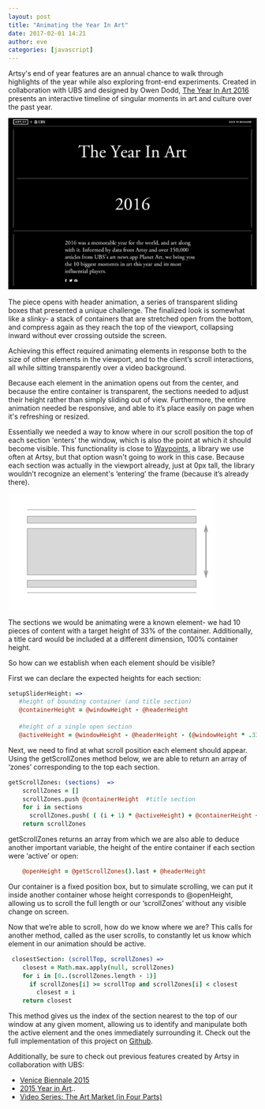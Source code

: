 ```yaml
---
layout: post
title: "Animating the Year In Art"
date: 2017-02-01 14:21
author: eve
categories: [javascript]
---
```


Artsy's end of year features are an annual chance to walk through highlights of the year while also exploring front-end experiments. Created in collaboration with UBS and designed by Owen Dodd, [The Year In Art 2016](http://artsy.net/year-in-art-2016) presents an interactive timeline of singular moments in art and culture over the past year.

![2017 Year In Art Animation Sample](/images/2017-02-01-year-in-art/blog-eoy-headeranimation.gif)

The piece opens with header animation, a series of transparent sliding boxes that presented a unique challenge. The finalized look is somewhat like a slinky- a stack of containers that are stretched open from the bottom, and compress again as they reach the top of the viewport, collapsing inward without ever crossing outside the screen.

Achieving this effect required animating elements in response both to the size of other elements in the viewport, and to the client’s scroll interactions, all while sitting transparently over a video background.

<!-- more -->

Because each element in the animation opens out from the center, and because the entire container is transparent, the sections needed to adjust their height rather than simply sliding out of view. Furthermore, the entire animation needed be responsive, and able to it’s place easily on page when it's refreshing or resized.

Essentially we needed a way to know where in our scroll position the top of each section 'enters' the window, which is also the point at which it should become visible. This functionality is close to [Waypoints](https://github.com/imakewebthings/waypoints), a library we use often at Artsy, but that option wasn't going to work in this case. Because each section was actually in the viewport already, just at 0px tall, the library wouldn’t recognize an element's ‘entering’ the frame (because it’s already there).

![DOM Element Diagram](/images/2017-02-01-year-in-art/blog-eoy-diagram.png)

The sections we would be animating were a known element- we had 10 pieces of content with a target height of 33% of the container. Additionally, a title card would be included at a different dimension, 100% container height.

So how can we establish when each element should be visible?

First we can declare the expected heights for each section:

```coffeescript
setupSliderHeight: =>
   #height of bounding container (and title section)
   @containerHeight = @windowHeight - @headerHeight

   #height of a single open section
   @activeHeight = @windowHeight - @headerHeight - (@windowHeight * .33)
```

Next, we need to find at what scroll position each element should appear. Using the getScrollZones method below, we are able to return an array of ‘zones’ corresponding to the top each section.

```coffeescript
getScrollZones: (sections)  =>
    scrollZones = []
    scrollZones.push @containerHeight  #title section
    for i in sections
      scrollZones.push( ( (i + 1) * @activeHeight) + @containerHeight + 20)
    return scrollZones
```

getScrollZones returns an array from which we are also able to deduce another important variable, the height of the entire container if each section were ‘active’ or open:

```coffeescript
	@openHeight = @getScrollZones().last + @headerHeight
```

Our container is a fixed position box, but to simulate scrolling, we can put it inside another container whose height corresponds to @openHeight, allowing us to scroll the full length or our ‘scrollZones’ without any visible change on screen.

Now that we’re able to scroll, how do we know where we are?  This calls for another method, called as the user scrolls, to constantly let us know which element in our animation should be active.

```coffeescript
 closestSection: (scrollTop, scrollZones) =>
    closest = Math.max.apply(null, scrollZones)
    for i in [0..(scrollZones.length - 1)]
      if scrollZones[i] >= scrollTop and scrollZones[i] < closest
        closest = i
    return closest
```

This method gives us the index of the section nearest to the top of our window at any given moment, allowing us to identify and manipulate both the active element and the ones immediately surrounding it. Check out the full implementation of this project on [Github](https://github.com/artsy/force/tree/master/apps/editorial_features/components/eoy).

Additionally, be sure to check out previous features created by Artsy in collaboration with UBS:

- [Venice Biennale 2015](https://www.artsy.net/venice-biennale-2015)
- [2015 Year in Art](https://www.artsy.net/2015-year-in-art)..
- [Video Series: The Art Market (in Four Parts)](https://www.artsy.net/article/artsy-editorial-uncovering-the-surprisingly-secret-world-of-art-auctions)

